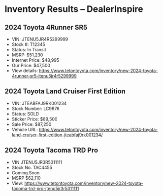 # Inventory Results – DealerInspire

## 2024 Toyota 4Runner SR5
- VIN: JTENU5JR4R5299999
- Stock #: T12345
- Status: In Transit
- MSRP: $51,230
- Internet Price: $48,995
- Our Price: $47,500
- View details: https://www.tetontoyota.com/inventory/new-2024-toyota-4runner-sr5-jtenu5jr4r5299999

## 2024 Toyota Land Cruiser First Edition
- VIN: JTEABFAJ9RK001234
- Stock Number: LC9876
- Status: SOLD
- Sticker Price: $89,500
- Sale Price: $87,250
- Vehicle URL: https://www.tetontoyota.com/inventory/new-2024-toyota-land-cruiser-first-edition-jteabfaj9rk001234/

## 2024 Toyota Tacoma TRD Pro
- VIN JTENU5JR3R5311111
- Stock No. TAC4455
- Coming Soon
- MSRP $62,110
- View: https://www.tetontoyota.com/inventory/new-2024-toyota-tacoma-trd-pro-jtenu5jr3r5311111
